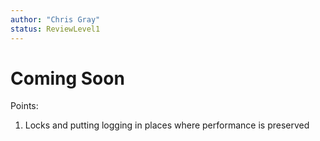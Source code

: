 ```yaml
---
author: "Chris Gray"
status: ReviewLevel1
---
```


# Coming Soon

Points:
1. Locks and putting logging in places where performance is preserved
